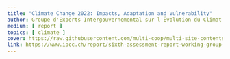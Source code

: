 ```yaml
---
title: "Climate Change 2022: Impacts, Adaptation and Vulnerability"
author: Groupe d'Experts Intergouvernemental sur l'Évolution du Climat (GIEC ou IPCC en anglais)
medium: [ report ]
topics: [ climate ]
cover: https://raw.githubusercontent.com/multi-coop/multi-site-contents/main/texts/ressources/images/IPCC-GIEC.png
link: https://www.ipcc.ch/report/sixth-assessment-report-working-group-ii/
---
```


